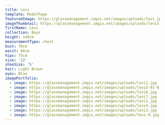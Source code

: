 ```yaml
---
title: Levi
template: ModelPage
featuredImage: https://glassmanagement.imgix.net/images/uploads/levi.jpg
imageThumbnail: https://glassmanagement.imgix.net/images/uploads/levi3.jpg
firstName: Levi
collection: Boys
height: 149cm
measurementType: chest
bust: 70cm
waist: 66cm
hips: 75cm
size: '12'
shoeSize: '5'
hair: Light Brown
eyes: Blue
imagePortfolio:
  - image: https://glassmanagement.imgix.net/images/uploads/levi1.jpg
  - image: https://glassmanagement.imgix.net/images/uploads/levi5-01-01_preview.jpg
  - image: https://glassmanagement.imgix.net/images/uploads/levi6.jpg
  - image: https://glassmanagement.imgix.net/images/uploads/levi7.jpg
  - image: https://glassmanagement.imgix.net/images/uploads/levi2.jpg
  - image: https://glassmanagement.imgix.net/images/uploads/levi4.jpg
  - image: https://glassmanagement.imgix.net/images/uploads/levi3.jpg
  - image: https://glassmanagement.imgix.net/images/uploads/levi-9.jpg
---
```


